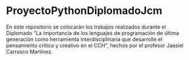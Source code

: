 # ProyectoPythonDiplomadoJcm
En este repositorio se colocarán los trabajos realizados durante el Diplomado “La importancia de los lenguajes de programación de última generación como herramienta interdisciplinaria que desarrolle el pensamiento crítico y creativo en el CCH", hechos por el profesor Jaasiel Carrasco Martínez.
